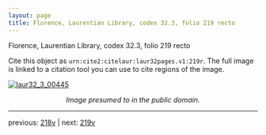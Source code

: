 ```yaml
---
layout: page
title: Florence, Laurentian Library, codex 32.3, folio 219 recto
---
```


Florence, Laurentian Library, codex 32.3, folio 219 recto

Cite this object as `urn:cite2:citelaur:laur32pages.v1:219r`.  The full image is linked to a citation tool you can use to cite regions of the image.

[![laur32_3_00445](http://www.homermultitext.org/iipsrv?IIIF=/project/homer/pyramidal/deepzoom/citelaur/laur32imgs/v1/laur32_3_00445.tif/full/800,/0/default.jpg)](http://www.homermultitext.org/ict2/?urn=urn:cite2:citelaur:laur32imgs.v1:laur32_3_00445) 

<p style="text-align: center; font-style: italic;">Image presumed to in the public domain.</p>

---

previous: [218v](../218v/) | next: [219v](../219v/)